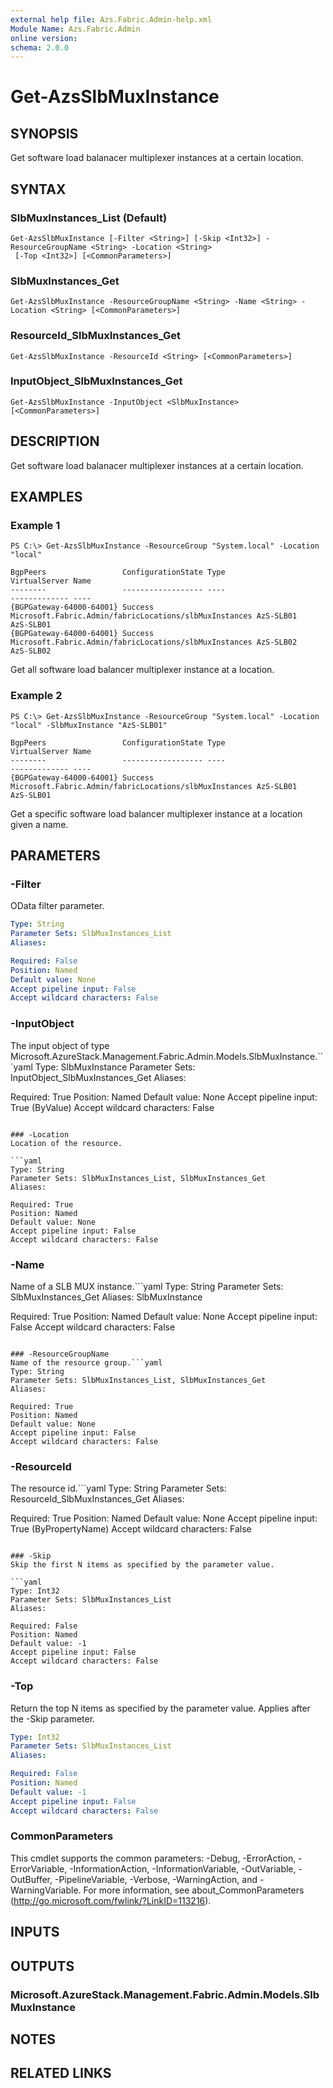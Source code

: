```yaml
---
external help file: Azs.Fabric.Admin-help.xml
Module Name: Azs.Fabric.Admin
online version:
schema: 2.0.0
---
```


# Get-AzsSlbMuxInstance

## SYNOPSIS
Get software load balanacer multiplexer instances at a certain location.

## SYNTAX

### SlbMuxInstances_List (Default)
```
Get-AzsSlbMuxInstance [-Filter <String>] [-Skip <Int32>] -ResourceGroupName <String> -Location <String>
 [-Top <Int32>] [<CommonParameters>]
```

### SlbMuxInstances_Get
```
Get-AzsSlbMuxInstance -ResourceGroupName <String> -Name <String> -Location <String> [<CommonParameters>]
```

### ResourceId_SlbMuxInstances_Get
```
Get-AzsSlbMuxInstance -ResourceId <String> [<CommonParameters>]
```

### InputObject_SlbMuxInstances_Get
```
Get-AzsSlbMuxInstance -InputObject <SlbMuxInstance> [<CommonParameters>]
```

## DESCRIPTION
Get software load balanacer multiplexer instances at a certain location.

## EXAMPLES

### Example 1
```
PS C:\> Get-AzsSlbMuxInstance -ResourceGroup "System.local" -Location "local"

BgpPeers                 ConfigurationState Type                                                   VirtualServer Name
--------                 ------------------ ----                                                   ------------- ----
{BGPGateway-64000-64001} Success            Microsoft.Fabric.Admin/fabricLocations/slbMuxInstances AzS-SLB01     AzS-SLB01
{BGPGateway-64000-64001} Success            Microsoft.Fabric.Admin/fabricLocations/slbMuxInstances AzS-SLB02     AzS-SLB02
```

Get all software load balancer multiplexer instance at a location.

### Example 2
```
PS C:\> Get-AzsSlbMuxInstance -ResourceGroup "System.local" -Location "local" -SlbMuxInstance "AzS-SLB01"

BgpPeers                 ConfigurationState Type                                                   VirtualServer Name
--------                 ------------------ ----                                                   ------------- ----
{BGPGateway-64000-64001} Success            Microsoft.Fabric.Admin/fabricLocations/slbMuxInstances AzS-SLB01     AzS-SLB01
```

Get a specific software load balancer multiplexer instance at a location given a name.

## PARAMETERS

### -Filter
OData filter parameter.

```yaml
Type: String
Parameter Sets: SlbMuxInstances_List
Aliases:

Required: False
Position: Named
Default value: None
Accept pipeline input: False
Accept wildcard characters: False
```

### -InputObject
The input object of type Microsoft.AzureStack.Management.Fabric.Admin.Models.SlbMuxInstance.```yaml
Type: SlbMuxInstance
Parameter Sets: InputObject_SlbMuxInstances_Get
Aliases:

Required: True
Position: Named
Default value: None
Accept pipeline input: True (ByValue)
Accept wildcard characters: False
```

### -Location
Location of the resource.

```yaml
Type: String
Parameter Sets: SlbMuxInstances_List, SlbMuxInstances_Get
Aliases:

Required: True
Position: Named
Default value: None
Accept pipeline input: False
Accept wildcard characters: False
```

### -Name
Name of a SLB MUX instance.```yaml
Type: String
Parameter Sets: SlbMuxInstances_Get
Aliases: SlbMuxInstance

Required: True
Position: Named
Default value: None
Accept pipeline input: False
Accept wildcard characters: False
```

### -ResourceGroupName
Name of the resource group.```yaml
Type: String
Parameter Sets: SlbMuxInstances_List, SlbMuxInstances_Get
Aliases:

Required: True
Position: Named
Default value: None
Accept pipeline input: False
Accept wildcard characters: False
```

### -ResourceId
The resource id.```yaml
Type: String
Parameter Sets: ResourceId_SlbMuxInstances_Get
Aliases:

Required: True
Position: Named
Default value: None
Accept pipeline input: True (ByPropertyName)
Accept wildcard characters: False
```

### -Skip
Skip the first N items as specified by the parameter value.

```yaml
Type: Int32
Parameter Sets: SlbMuxInstances_List
Aliases:

Required: False
Position: Named
Default value: -1
Accept pipeline input: False
Accept wildcard characters: False
```

### -Top
Return the top N items as specified by the parameter value.
Applies after the -Skip parameter.

```yaml
Type: Int32
Parameter Sets: SlbMuxInstances_List
Aliases:

Required: False
Position: Named
Default value: -1
Accept pipeline input: False
Accept wildcard characters: False
```

### CommonParameters
This cmdlet supports the common parameters: -Debug, -ErrorAction, -ErrorVariable, -InformationAction, -InformationVariable, -OutVariable, -OutBuffer, -PipelineVariable, -Verbose, -WarningAction, and -WarningVariable. For more information, see about_CommonParameters (http://go.microsoft.com/fwlink/?LinkID=113216).

## INPUTS

## OUTPUTS

### Microsoft.AzureStack.Management.Fabric.Admin.Models.SlbMuxInstance

## NOTES

## RELATED LINKS

